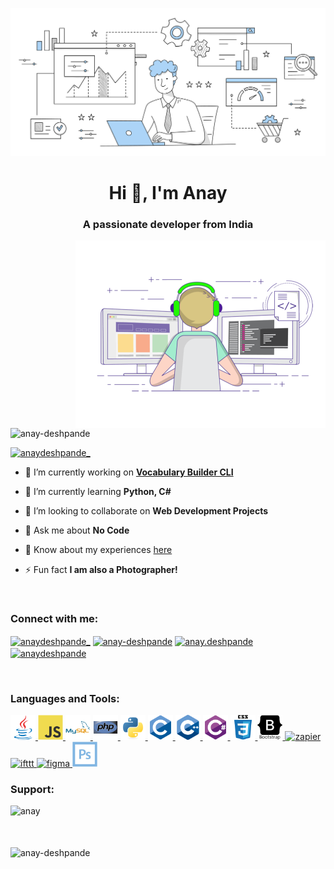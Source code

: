 ![MasterHead](banner.jpg)

<h1 align="center">Hi 👋, I'm Anay</h1>  
<h3 align="center">A passionate developer from India</h3>  
 <img align="right" alt="Coding" width="400" src="coder.gif"> 
 
<p align="left"> <img src="https://komarev.com/ghpvc/?username=anay-deshpande&label=Profile%20views&color=0e75b6&style=flat" alt="anay-deshpande" /> </p>  
  
<p align="left"> <a href="https://twitter.com/anaydeshpande_" target="blank"><img src="https://img.shields.io/twitter/follow/anaydeshpande_?logo=twitter&style=for-the-badge" alt="anaydeshpande_" /></a> </p>  
  
- 🔭 I’m currently working on **[Vocabulary Builder CLI](https://github.com/anay-deshpande/VocabularyBuilderCLI)**  
  
- 🌱 I’m currently learning **Python, C#**  
  
- 👯 I’m looking to collaborate on **Web Development Projects**  
  
- 💬 Ask me about **No Code**  
  
- 📄 Know about my experiences [here](https://anay-deshpande.github.io/resume/)  
  
- ⚡ Fun fact **I am also a Photographer!**  
  
<br><h3 align="left">Connect with me:</h3>  
<p align="left">  
<a href="https://twitter.com/anaydeshpande_" target="blank"><img align="center" src="https://raw.githubusercontent.com/rahuldkjain/github-profile-readme-generator/master/src/images/icons/Social/twitter.svg" alt="anaydeshpande_" height="30" width="40" /></a>  
<a href="https://linkedin.com/in/anay-deshpande" target="blank"><img align="center" src="https://raw.githubusercontent.com/rahuldkjain/github-profile-readme-generator/master/src/images/icons/Social/linked-in-alt.svg" alt="anay-deshpande" height="30" width="40" /></a>  
<a href="https://instagram.com/anay.deshpande" target="blank"><img align="center" src="https://raw.githubusercontent.com/rahuldkjain/github-profile-readme-generator/master/src/images/icons/Social/instagram.svg" alt="anay.deshpande" height="30" width="40" /></a>  
<a href="https://www.behance.net/anaydeshpande" target="blank"><img align="center" src="https://raw.githubusercontent.com/rahuldkjain/github-profile-readme-generator/master/src/images/icons/Social/behance.svg" alt="anaydeshpande" height="30" width="40" /></a>  
</p>  
  
<br><h3 align="left">Languages and Tools:</h3>  
<p align="left"> <a href="https://www.java.com" target="_blank" rel="noreferrer"> <img src="https://raw.githubusercontent.com/devicons/devicon/master/icons/java/java-original.svg" alt="java" width="40" height="40"/> </a> <a href="https://developer.mozilla.org/en-US/docs/Web/JavaScript" target="_blank" rel="noreferrer"> <img src="https://raw.githubusercontent.com/devicons/devicon/master/icons/javascript/javascript-original.svg" alt="javascript" width="40" height="40"/> </a> <a href="https://www.mysql.com/" target="_blank" rel="noreferrer"> <img src="https://raw.githubusercontent.com/devicons/devicon/master/icons/mysql/mysql-original-wordmark.svg" alt="mysql" width="40" height="40"/> </a> <a href="https://www.php.net" target="_blank" rel="noreferrer"> <img src="https://raw.githubusercontent.com/devicons/devicon/master/icons/php/php-original.svg" alt="php" width="40" height="40"/> </a> <a href="https://www.python.org" target="_blank" rel="noreferrer"> <img src="https://raw.githubusercontent.com/devicons/devicon/master/icons/python/python-original.svg" alt="python" width="40" height="40"/> </a>   <a href="https://www.cprogramming.com/" target="_blank" rel="noreferrer"> <img src="https://raw.githubusercontent.com/devicons/devicon/master/icons/c/c-original.svg" alt="c" width="40" height="40"/> </a> <a href="https://www.w3schools.com/cpp/" target="_blank" rel="noreferrer"> <img src="https://raw.githubusercontent.com/devicons/devicon/master/icons/cplusplus/cplusplus-original.svg" alt="cplusplus" width="40" height="40"/> </a> <a href="https://www.w3schools.com/cs/" target="_blank" rel="noreferrer"> <img src="https://raw.githubusercontent.com/devicons/devicon/master/icons/csharp/csharp-original.svg" alt="csharp" width="40" height="40"/> </a> <a href="https://www.w3schools.com/css/" target="_blank" rel="noreferrer"> <img src="https://raw.githubusercontent.com/devicons/devicon/master/icons/css3/css3-original-wordmark.svg" alt="css3" width="40" height="40"/> </a>  <a href="https://getbootstrap.com" target="_blank" rel="noreferrer"> <img src="https://raw.githubusercontent.com/devicons/devicon/master/icons/bootstrap/bootstrap-plain-wordmark.svg" alt="bootstrap" width="40" height="40"/> </a> <a href="https://zapier.com" target="_blank" rel="noreferrer"> <img src="https://www.vectorlogo.zone/logos/zapier/zapier-icon.svg" alt="zapier" width="40" height="40"/> </a> <a href="https://ifttt.com/" target="_blank" rel="noreferrer"> <img src="https://www.vectorlogo.zone/logos/ifttt/ifttt-ar21.svg" alt="ifttt" width="40" height="40"/> </a> <a href="https://www.figma.com/" target="_blank" rel="noreferrer"> <img src="https://www.vectorlogo.zone/logos/figma/figma-icon.svg" alt="figma" width="40" height="40"/> </a> <a href="https://www.photoshop.com/en" target="_blank" rel="noreferrer"> <img src="https://raw.githubusercontent.com/devicons/devicon/master/icons/photoshop/photoshop-line.svg" alt="photoshop" width="40" height="40"/> </a></p>  
  

<h3 align="left">Support:</h3>  
<p><a href="https://www.buymeacoffee.com/anay"> <img align="left" src="https://cdn.buymeacoffee.com/buttons/v2/default-yellow.png" height="50" width="210" alt="anay" /></a></p><br><br><br>  
  

<p><img align="center" src="https://github-readme-streak-stats.herokuapp.com/?user=anay-deshpande&" alt="anay-deshpande" /></p>
